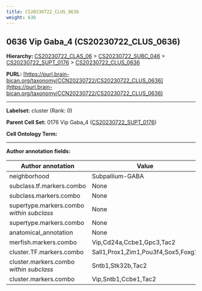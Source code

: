 ```yaml
---
title: CS20230722_CLUS_0636
weight: 636
---
```

## 0636 Vip Gaba_4 (CS20230722_CLUS_0636)
<b>Hierarchy: </b>
[CS20230722_CLAS_06](../CS20230722_CLAS_06) >
[CS20230722_SUBC_046](../CS20230722_SUBC_046) >
[CS20230722_SUPT_0176](../CS20230722_SUPT_0176) >
[CS20230722_CLUS_0636](../CS20230722_CLUS_0636)

**PURL:** [https://purl.brain-bican.org/taxonomy/CCN20230722/CS20230722_CLUS_0636](https://purl.brain-bican.org/taxonomy/CCN20230722/CS20230722_CLUS_0636)

---


**Labelset:** cluster (Rank: 0)

**Parent Cell Set:** 0176 Vip Gaba_4 ([CS20230722_SUPT_0176](../CS20230722_SUPT_0176))



**Cell Ontology Term:** 

[MARKER GENES.]: #


---

[TRANSFERRED ANNOTATIONS.]: #


[AUTHOR ANNOTATION FIELDS.]: #


**Author annotation fields:**

| Author annotation | Value |
|-------------------|-------|
|neighborhood|Subpallium-GABA|
|subclass.tf.markers.combo|None|
|subclass.markers.combo|None|
|supertype.markers.combo _within subclass_|None|
|supertype.markers.combo|None|
|anatomical_annotation|None|
|merfish.markers.combo|Vip,Cd24a,Ccbe1,Gpc3,Tac2|
|cluster.TF.markers.combo|Sall1,Prox1,Zim1,Pou3f4,Sox5,Foxg1|
|cluster.markers.combo _within subclass_|Sntb1,Stk32b,Tac2|
|cluster.markers.combo|Vip,Sntb1,Ccbe1,Tac2|
